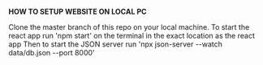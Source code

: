 **HOW TO SETUP WEBSITE ON LOCAL PC**

Clone the master branch of this repo on your local machine.
To start the react app run 'npm start' on the terminal in the exact location as the react app
Then to start the JSON server run 'npx json-server --watch data/db.json --port 8000'

